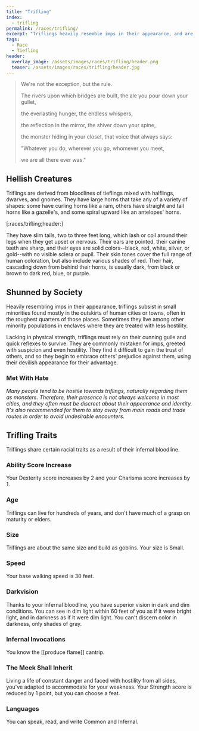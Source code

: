 ```yaml
---
title: "Trifling"
index:
  - trifling
permalink: /races/trifling/
excerpt: "Triflings heavily resemble imps in their appearance, and are commonly greeted with suspicion and hostility."
tags:
  - Race
  - Tiefling
header:
  overlay_image: /assets/images/races/trifling/header.png
  teaser: /assets/images/races/trifling/header.jpg
---
```


> We're not the exception, but the rule.
>
> The rivers upon which bridges are built, the ale you pour down your gullet,
>
> the everlasting hunger, the endless whispers,
>
> the reflection in the mirror, the shiver down your spine,
>
> the monster hiding in your closet, that voice that always says:
>
> "Whatever you do, wherever you go, whomever you meet,
>
> we are all there ever was."

## Hellish Creatures
Triflings are derived from bloodlines of tieflings mixed with halflings, dwarves, and gnomes. They have large horns that take any of a variety of shapes: some have curling horns like a ram, others have straight and tall horns like a gazelle's, and some spiral upward like an antelopes' horns.

[:races/trifling;header:]

They have slim tails, two to three feet long, which lash or coil around their legs when they get upset or nervous. Their ears are pointed, their canine teeth are sharp, and their eyes are solid colors--black, red, white, silver, or gold--with no visible sclera or pupil. Their skin tones cover the full range of human coloration, but also include various shades of red. Their hair, cascading down from behind their horns, is usually dark, from black or brown to dark red, blue, or purple.

## Shunned by Society
Heavily resembling imps in their appearance, triflings subsist in small minorities found mostly in the outskirts of human cities or towns, often in the roughest quarters of those places. Sometimes they live among other minority populations in enclaves where they are treated with less hostility.

Lacking in physical strength, triflings must rely on their cunning guile and quick reflexes to survive. They are commonly mistaken for imps, greeted with suspicion and even hostility. They find it difficult to gain the trust of others, and so they begin to embrace others' prejudice against them, using their devilish appearance for their advantage.

### Met With Hate
*Many people tend to be hostile towards triflings, naturally regarding them as monsters. Therefore, their presence is not always welcome in most cities, and they often must be discreet about their appearance and identity. It's also recommended for them to stay away from main roads and trade routes in order to avoid undesirable encounters.*

## Trifling Traits
Triflings share certain racial traits as a result of their infernal bloodline.

### Ability Score Increase
Your Dexterity score increases by 2 and your Charisma score increases by 1.

### Age
Triflings can live for hundreds of years, and don't have much of a grasp on maturity or elders.

### Size
Triflings are about the same size and build as goblins. Your size is Small.

### Speed
Your base walking speed is 30 feet.

### Darkvision
Thanks to your infernal bloodline, you have superior vision in dark and dim conditions. You can see in dim light within 60 feet of you as if it were bright light, and in darkness as if it were dim light. You can't discern color in darkness, only shades of gray.

### Infernal Invocations
You know the [[produce flame]] cantrip.

### The Meek Shall Inherit
Living a life of constant danger and faced with hostility from all sides, you've adapted to accommodate for your weakness. Your Strength score is reduced by 1 point, but you can choose a feat.

### Languages
You can speak, read, and write Common and Infernal.
